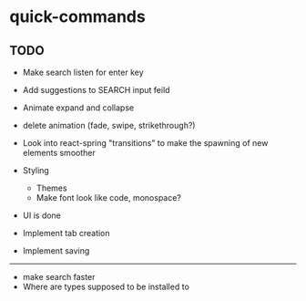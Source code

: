 # quick-commands

## TODO

- Make search listen for enter key

- Add suggestions to SEARCH input feild

- Animate expand and collapse
- delete animation (fade, swipe, strikethrough?)
- Look into react-spring "transitions" to make the spawning of new elements smoother
- Styling
  - Themes
  - Make font look like code, monospace?
- UI is done

- Implement tab creation
- Implement saving

---

- make search faster
- Where are types supposed to be installed to
